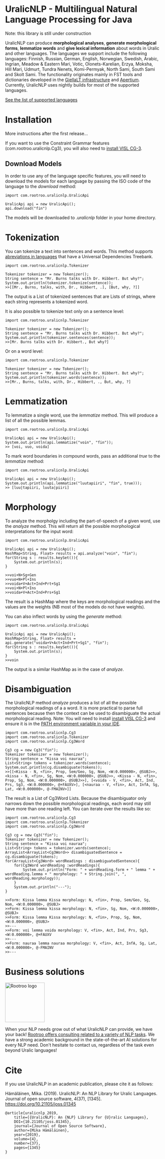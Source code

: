 # UralicNLP - Multilingual Natural Language Processing for Java

Note: this library is still under construction

UralicNLP can produce **morphological analyses**, **generate morphological forms**, **lemmatize words** and **give lexical information** about words in Uralic and other languages. The languages we support include the following languages: Finnish, Russian, German, English, Norwegian, Swedish, Arabic, Ingrian, Meadow & Eastern Mari, Votic, Olonets-Karelian, Erzya, Moksha, Hill Mari, Udmurt, Tundra Nenets, Komi-Permyak, North Sami, South Sami and Skolt Sami. The functionality originates mainly in FST tools and dictionaries developed in the [GiellaLT infrastructure](https://giellalt.uit.no/) and [Apertium](https://github.com/apertium). Currently, UralicNLP uses nightly builds for most of the supported languages.

[See the list of supported languages](https://models.uralicnlp.com/nightly/)

# Installation

More instructions after the first release...

If you want to use the Constraint Grammar features (com.rootroo.uralicnlp.Cg3), you will also need to [install VISL CG-3](https://mikalikes.men/how-to-install-visl-cg3-on-mac-windows-and-linux/).

## Download Models

In order to use any of the language specific features, you will need to download the models for each language by passing the ISO code of the language to the *download* method:

	import com.rootroo.uralicnlp.UralicApi

	UralicApi api = new UralicApi();
	api.download("fin")

The models will be downloaded to *.uralicnlp* folder in your home directory.

# Tokenization

You can tokenize a text into sentences and words. This method supports [abreviations in languages](https://universaldependencies.org/) that have a Universal Dependencies Treebank.

	import com.rootroo.uralicnlp.Tokenizer
	
	Tokenizer tokenizer = new Tokenizer();
	String sentence = "Mr. Burns talks with Dr. Hibbert. But why?";
	System.out.println(tokenizer.tokenize(sentence));
	>>[[Mr., Burns, talks, with, Dr., Hibbert, .], [But, why, ?]]

The output is a List of tokenized sentences that are Lists of strings, where each string represents a tokenized word.

It is also possible to tokenize text only on a sentence level:

	import com.rootroo.uralicnlp.Tokenizer
	
	Tokenizer tokenizer = new Tokenizer();
	String sentence = "Mr. Burns talks with Dr. Hibbert. But why?";
	System.out.println(tokenizer.sentences(sentence));
	>>[Mr. Burns talks with Dr. Hibbert., But why?]

Or on a word level:

	import com.rootroo.uralicnlp.Tokenizer
	
	Tokenizer tokenizer = new Tokenizer();
	String sentence = "Mr. Burns talks with Dr. Hibbert. But why?";
	System.out.println(tokenizer.words(sentence));
	>>[Mr., Burns, talks, with, Dr., Hibbert, ., But, why, ?]

# Lemmatization

To lemmatize a single word, use the *lemmatize* method. This will produce a list of all the possible lemmas.

	import com.rootroo.uralicnlp.UralicApi

	UralicApi api = new UralicApi();
	System.out.println(api.lemmatize("voin", "fin"));
	>> [voi, vuo, voida]

To mark word boundaries in compound words, pass an additional *true* to the *lemmatize* method:

 	import com.rootroo.uralicnlp.UralicApi

	UralicApi api = new UralicApi();
	System.out.println(api.lemmatize("luutapiiri", "fin", true)));
	>> [luu|tapiiri, luuta|piiri]

# Morphology

To analyze the morpholgy including the part-of-speech of a given word, use the *analyze* method. This will return all the possible morphological interpretations for the input word:

 	import com.rootroo.uralicnlp.UralicApi

	UralicApi api = new UralicApi();
	HashMap<String, Float> results = api.analyze("voin", "fin");
	for(String s : results.keySet()){
		System.out.println(s);
	}

	>>voi+N+Sg+Gen
	>>vuo+N+Pl+Ins
	>>voida+V+Act+Ind+Prt+Sg1
	>>voi+N+Pl+Ins
	>>voida+V+Act+Ind+Prs+Sg1

The result is a HashMap where the keys are morphological readings and the values are the weights (NB most of the models do not have weights).

You can also inflect words by using the *generate* method:

 	import com.rootroo.uralicnlp.UralicApi

	UralicApi api = new UralicApi();
	HashMap<String, Float> results = api.generate("voida+V+Act+Ind+Prt+Sg1", "fin");
	for(String s : results.keySet()){
		System.out.println(s);
	}
	>>voin

The output is a similar HashMap as in the case of *analyze*.

# Disambiguation

The UralicNLP method *analyze* produces a list of all the possible morphological readings of a a word. It is more practical to parse full sentences because then the context can be used to disambiguate the actual morphological reading. Note: You will need to install [install VISL CG-3](https://mikalikes.men/how-to-install-visl-cg3-on-mac-windows-and-linux/) and ensure it is in the [PATH environment variable in your IDE](https://coderedirect.com/questions/264930/how-to-set-environment-variable-in-netbeans).

 	import com.rootroo.uralicnlp.Cg3
	import com.rootroo.uralicnlp.Tokenizer
	import com.rootroo.uralicnlp.Cg3Word
	
 	Cg3 cg = new Cg3("fin");
 	Tokenizer tokenizer = new Tokenizer();
 	String sentence = "Kissa voi nauraa";
 	List<String> tokens = tokenizer.words(sentence);
 	System.out.println(cg.disambiguate(tokens));
 	>>[[<Kissa - N, <fin>, Prop, Sem/Geo, Sg, Nom, <W:0.000000>, @SUBJ>>, <kissa - N, <fin>, Sg, Nom, <W:0.000000>, @SUBJ>>, <Kissa - N, <fin>, Prop, Sg, Nom, <W:0.000000>, @SUBJ>>], [<voida - V, <fin>, Act, Ind, Prs, Sg3, <W:0.000000>, @+FAUXV>], [<nauraa - V, <fin>, Act, InfA, Sg, Lat, <W:0.000000>, @-FMAINV>]]

The result is a List of Cg3Word Lists. Because the disambiguator only narrows down the possible morphological readings, each word may still have more than one reading left. You can iterate over the results like so:

 	import com.rootroo.uralicnlp.Cg3
	import com.rootroo.uralicnlp.Tokenizer
	import com.rootroo.uralicnlp.Cg3Word
	
 	Cg3 cg = new Cg3("fin");
 	Tokenizer tokenizer = new Tokenizer();
 	String sentence = "Kissa voi nauraa";
 	List<String> tokens = tokenizer.words(sentence);
 	ArrayList<ArrayList<Cg3Word>> disambiguatedSentence = cg.disambiguate(tokens);
 	for(ArrayList<Cg3Word> wordReadings : disambiguatedSentence){
 	 	for(Cg3Word wordReading :wordReadings){
 	 	 	System.out.println("Form: " + wordReading.form + " lemma " + wordReading.lemma + " morphology: " + String.join(", ", wordReading.morphology));
 	 	}
 	 	System.out.println("---");
 	}
	
	>>Form: Kissa lemma Kissa morphology: N, <fin>, Prop, Sem/Geo, Sg, Nom, <W:0.000000>, @SUBJ>
	>>Form: Kissa lemma kissa morphology: N, <fin>, Sg, Nom, <W:0.000000>, @SUBJ>
	>>Form: Kissa lemma Kissa morphology: N, <fin>, Prop, Sg, Nom, <W:0.000000>, @SUBJ>
	>>---
	>>Form: voi lemma voida morphology: V, <fin>, Act, Ind, Prs, Sg3, <W:0.000000>, @+FAUXV
	>>---
	>>Form: nauraa lemma nauraa morphology: V, <fin>, Act, InfA, Sg, Lat, <W:0.000000>, @-FMAINV
	>>---

# Business solutions

<img src="https://rootroo.com/cropped-logo-01-png/" alt="Rootroo logo" width="128px" height="128px">

When your NLP needs grow out of what UralicNLP can provide, we have your back! [Rootroo offers consulting related to a variety of NLP tasks](https://rootroo.com/). We have a strong academic background in the state-of-the-art AI solutions for every NLP need. Don't hesitate to contact us, regardless of the task even beyond Uralic languages!

# Cite

If you use UralicNLP in an academic publication, please cite it as follows:

Hämäläinen, Mika. (2019). UralicNLP: An NLP Library for Uralic Languages. Journal of open source software, 4(37), [1345]. https://doi.org/10.21105/joss.01345

    @article{uralicnlp_2019, 
        title={{UralicNLP}: An {NLP} Library for {U}ralic Languages},
        DOI={10.21105/joss.01345}, 
        journal={Journal of Open Source Software}, 
        author={Mika Hämäläinen}, 
        year={2019}, 
        volume={4},
        number={37},
        pages={1345}
    }
